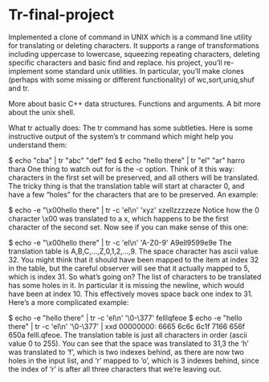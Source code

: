 # Tr-final-project
Implemented a clone of command in UNIX which is a command line utility for translating or deleting characters. It supports a range of transformations including uppercase to lowercase, squeezing repeating characters, deleting specific characters and basic find and replace.
his project, you’ll re-implement some standard unix utilities. In particular, you’ll make clones (perhaps with some missing or different functionality) of wc,sort,uniq,shuf and tr.

More about basic C++ data structures.
Functions and arguments.
A bit more about the unix shell.

What tr actually does: The tr command has some subtleties. Here is some instructive output of the system’s tr command which might help you understand them:

$ echo "cba" | tr "abc" "def"
fed
$ echo "hello there" | tr "el" "ar"
harro thara
One thing to watch out for is the -c option. Think of it this way: characters in the first set will be preserved, and all others will be translated. The tricky thing is that the translation table will start at character 0, and have a few “holes” for the characters that are to be preserved. An example:

$ echo -e "\x00hello there" | tr -c 'el\n' 'xyz'
xzellzzzzeze
Notice how the 0 character \x00 was translated to a x, which happens to be the first character of the second set. Now see if you can make sense of this one:

$ echo -e "\x00hello there" | tr -c 'el\n' 'A-Z0-9'
A9ell9599e9e
The translation table is A,B,C,...,Z,0,1,2,...,9. The space character has ascii value 32. You might think that it should have been mapped to the item at index 32 in the table, but the careful observer will see that it actually mapped to 5, which is index 31. So what’s going on? The list of characters to be translated has some holes in it. In particular it is missing the newline, which would have been at index 10. This effectively moves space back one index to 31. Here’s a more complicated example:

$ echo -e "hello there" | tr -c 'el\n' '\0-\377'
felllqfeoe
$ echo -e "hello there" | tr -c 'el\n' '\0-\377' | xxd
00000000: 6665 6c6c 6c1f 7166 656f 650a            felll.qfeoe.
The translation table is just all characters in order (ascii value 0 to 255). You can see that the space was translated to 31,3 the ‘h’ was translated to ‘f’, which is two indexes behind, as there are now two holes in the input list, and ‘r’ mapped to ‘o’, which is 3 indexes behind, since the index of ‘r’ is after all three characters that we’re leaving out.
